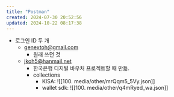 ```yaml
---
title: "Postman"
created: 2024-07-30 20:52:56
updated: 2024-10-22 08:17:38
---
```

  * 로그인 ID 두 개
    * genextoh@gmail.com
      * 원래 쓰던 것
    * jkoh5@hanmail.net
      * 한국은행 디지털 바우처 프로젝트할 때 만듦.
      * collections
        * KISA: ![[100. media/other/mrQqm5_5Vy.json]]
        * wallet sdk: ![[100. media/other/q4mRyed_wa.json]]